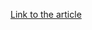 [Link to the article](https://www.cisa.gov/news-events/alerts/2025/03/27/cisa-releases-one-industrial-control-systems-advisory)
